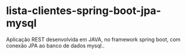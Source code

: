 # lista-clientes-spring-boot-jpa-mysql
Aplicação REST desenvolvida em JAVA, no framework spring boot, com conexão JPA ao banco de dados mysql..
